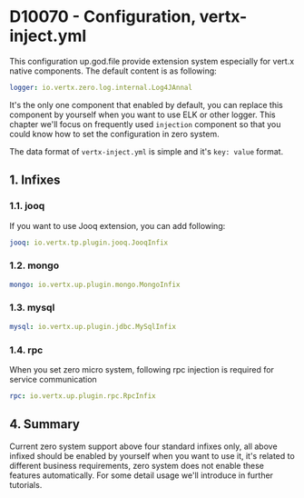 # D10070 - Configuration, vertx-inject.yml

This configuration up.god.file provide extension system especially for vert.x native components. The default content is as following:

```yaml
logger: io.vertx.zero.log.internal.Log4JAnnal
```

It's the only one component that enabled by default, you can replace this component by yourself when you want to use ELK or other logger. This chapter we'll focus on frequently used `injection` component so that you could know how to set the configuration in zero system.

The data format of `vertx-inject.yml` is simple and it's `key: value` format.

## 1. Infixes

### 1.1. jooq

If you want to use Jooq extension, you can add following:

```yaml
jooq: io.vertx.tp.plugin.jooq.JooqInfix
```

### 1.2. mongo

```yaml
mongo: io.vertx.up.plugin.mongo.MongoInfix
```

### 1.3. mysql

```yaml
mysql: io.vertx.up.plugin.jdbc.MySqlInfix
```

### 1.4. rpc

When you set zero micro system, following rpc injection is required for service communication

```yaml
rpc: io.vertx.up.plugin.rpc.RpcInfix
```

## 4. Summary

Current zero system support above four standard infixes only, all above infixed should be enabled by yourself when you want to use it, it's related to different business requirements, zero system does not enable these features automatically. For some detail usage we'll introduce in further tutorials.

